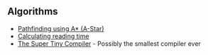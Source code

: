 ## Algorithms

- [Pathfinding using A\* (A-Star)](http://web.mit.edu/eranki/www/tutorials/search/)
- [Calculating reading time](https://github.com/assemble/grunt-assemble-wordcount/blob/master/index.js)
- [The Super Tiny Compiler](https://github.com/thejameskyle/the-super-tiny-compiler) - Possibly the smallest compiler ever
